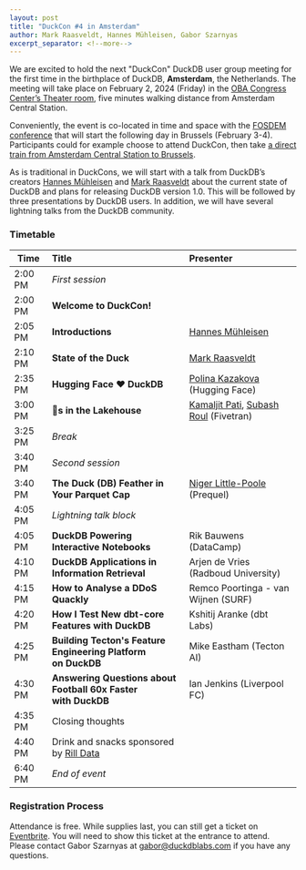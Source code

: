 ```yaml
---
layout: post
title: "DuckCon #4 in Amsterdam"
author: Mark Raasveldt, Hannes Mühleisen, Gabor Szarnyas
excerpt_separator: <!--more-->
---
```



We are excited to hold the next "DuckCon" DuckDB user group meeting for the first time in the birthplace of DuckDB, **Amsterdam**, the Netherlands. The meeting will take place on February 2, 2024 (Friday) in the [OBA Congress Center’s Theater room](https://www.obacongres.nl/congres-&-beurs), five minutes walking distance from Amsterdam Central Station.

Conveniently, the event is co-located in time and space with the [FOSDEM conference](https://fosdem.org/2024/) that will start the following day in Brussels (February 3-4). Participants could for example choose to attend DuckCon, then take [a direct train from Amsterdam Central Station to Brussels](https://www.thetrainline.com/book/results?origin=urn%3Atrainline%3Ageneric%3Aloc%3A5894&destination=urn%3Atrainline%3Ageneric%3Aloc%3A5974&outwardDate=2024-02-02T18%3A15%3A00&outwardDateType=departAfter&journeySearchType=single&passengers%5B%5D=1996-10-04%7Cd34963f0-4e57-422e-a8be-848783b83a2d&directSearch=false&selectedOutward=C1SRpGy5UVI%3D%3ACwVMIYhanGk%3D%3AStandard).

As is traditional in DuckCons, we will start with a talk from DuckDB’s creators [Hannes Mühleisen](https://hannes.muehleisen.org/) and [Mark Raasveldt](https://mytherin.github.io/) about the current state of DuckDB and plans for releasing DuckDB version 1.0. This will be followed by three presentations by DuckDB users. In addition, we will have several lightning talks from the DuckDB community.

### Timetable

| Time    | Title                                                                  | Presenter                                                                                                                               |
| ------- | :--------------------------------------------------------------------- | :-------------------------------------------------------------------------------------------------------------------------------------- |
| 2:00 PM | _First session_                                                        |                                                                                                                                         |
| 2:00 PM | **Welcome to DuckCon!**                                                |                                                                                                                                         |
| 2:05 PM | **Introductions**                                                      | [Hannes Mühleisen](https://hannes.muehleisen.org/)                                                                                      |
| 2:10 PM | **State of the Duck**                                                  | [Mark Raasveldt](https://mytherin.github.io/)                                                                                           |
| 2:35 PM | **Hugging Face ❤️ DuckDB**                                              | [Polina Kazakova](https://huggingface.co/polinaeterna) (Hugging Face)                                                                   |
| 3:00 PM | **🦆s in the Lakehouse**                                               | [Kamaljit Pati](https://www.linkedin.com/in/kamaljit-pati-83909a38/), [Subash Roul](https://www.linkedin.com/in/subashroul/) (Fivetran) |
| 3:25 PM | _Break_                                                                |                                                                                                                                         |
| 3:40 PM | _Second session_                                                       |                                                                                                                                         |
| 3:40 PM | **The Duck (DB) Feather in Your Parquet Cap**                          | [Niger Little-Poole](https://www.linkedin.com/in/nlittlepoole/) (Prequel)                                                               |
| 4:05 PM | _Lightning talk block_                                                 |                                                                                                                                         |
| 4:05 PM | **DuckDB Powering Interactive Notebooks**                              | Rik Bauwens (DataCamp)                                                                                                                  |
| 4:10 PM | **DuckDB Applications in Information Retrieval**                       | Arjen de Vries (Radboud University)                                                                                                     |
| 4:15 PM | **How to Analyse a DDoS Quackly**                                      | Remco Poortinga - van Wijnen (SURF)                                                                                                     |
| 4:20 PM | **How I Test New dbt-core Features with DuckDB**                       | Kshitij Aranke (dbt Labs)                                                                                                               |
| 4:25 PM | **Building Tecton's Feature Engineering Platform <br> on DuckDB**      | Mike Eastham (Tecton AI)                                                                                                                |
| 4:30 PM | **Answering Questions about Football 60x Faster** <br> **with DuckDB** | Ian Jenkins (Liverpool FC)                                                                                                              |
| 4:35 PM | Closing thoughts                                                       |                                                                                                                                         |
| 4:40 PM | Drink and snacks sponsored by [Rill Data](https://www.rilldata.com/)   |                                                                                                                                         |
| 6:40 PM | _End of event_                                                         |

### Registration Process

Attendance is free. While supplies last, you can still get a ticket on [Eventbrite](https://www.eventbrite.com/e/duckcon-4-amsterdam-tickets-733383609117). You will need to show this ticket at the entrance to attend. Please contact Gabor Szarnyas at [gabor@duckdblabs.com](mailto:gabor@duckdblabs.com) if you have any questions.


